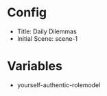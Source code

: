 # Config
 - Title: Daily Dilemmas
 - Initial Scene: scene-1

# Variables
- yourself-authentic-rolemodel
